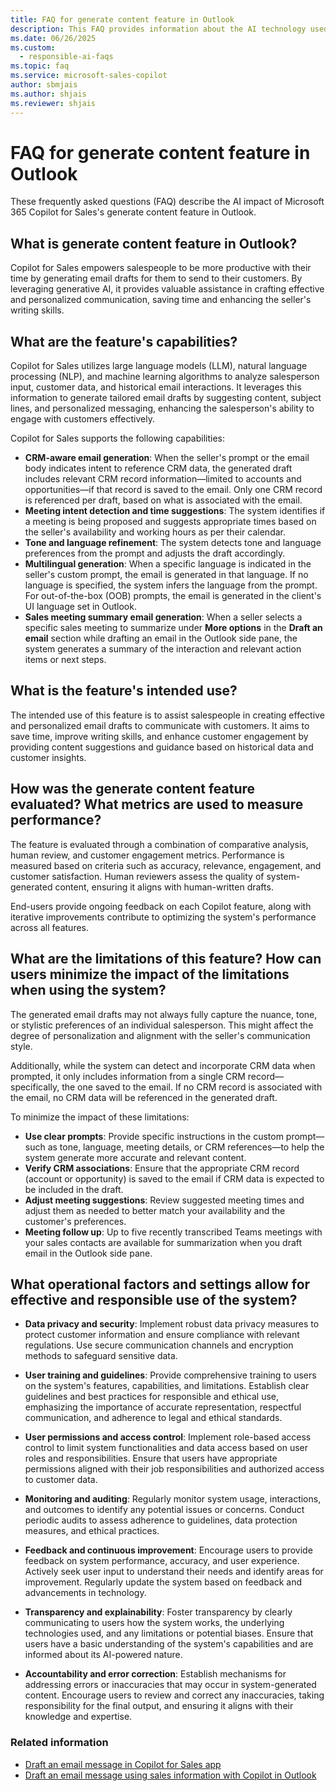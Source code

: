 ```yaml
---
title: FAQ for generate content feature in Outlook
description: This FAQ provides information about the AI technology used in the generate content feature in Microsoft 365 Copilot for Sales, along with key considerations and details about how AI is used, how it was tested and evaluated, and any specific limitations.
ms.date: 06/26/2025
ms.custom: 
  - responsible-ai-faqs
ms.topic: faq
ms.service: microsoft-sales-copilot
author: sbmjais
ms.author: shjais
ms.reviewer: shjais
---
```


# FAQ for generate content feature in Outlook

These frequently asked questions (FAQ) describe the AI impact of Microsoft 365 Copilot for Sales's generate content feature in Outlook.

## What is generate content feature in Outlook?

Copilot for Sales empowers salespeople to be more productive with their time by generating email drafts for them to send to their customers. By leveraging generative AI, it provides valuable assistance in crafting effective and personalized communication, saving time and enhancing the seller's writing skills.

## What are the feature's capabilities?

Copilot for Sales utilizes large language models (LLM), natural language processing (NLP), and machine learning algorithms to analyze salesperson input, customer data, and historical email interactions. It leverages this information to generate tailored email drafts by suggesting content, subject lines, and personalized messaging, enhancing the salesperson's ability to engage with customers effectively.

Copilot for Sales supports the following capabilities:

- **CRM-aware email generation**: When the seller's prompt or the email body indicates intent to reference CRM data, the generated draft includes relevant CRM record information—limited to accounts and opportunities—if that record is saved to the email. Only one CRM record is referenced per draft, based on what is associated with the email.
- **Meeting intent detection and time suggestions**: The system identifies if a meeting is being proposed and suggests appropriate times based on the seller's availability and working hours as per their calendar.
- **Tone and language refinement**: The system detects tone and language preferences from the prompt and adjusts the draft accordingly. 
- **Multilingual generation**: When a specific language is indicated in the seller's custom prompt, the email is generated in that language. If no language is specified, the system infers the language from the prompt. For out-of-the-box (OOB) prompts, the email is generated in the client's UI language set in Outlook.
- **Sales meeting summary email generation**: When a seller selects a specific sales meeting to summarize under **More options** in the **Draft an email** section while drafting an email in the Outlook side pane, the system generates a summary of the interaction and relevant action items or next steps. 

## What is the feature's intended use?

The intended use of this feature is to assist salespeople in creating effective and personalized email drafts to communicate with customers. It aims to save time, improve writing skills, and enhance customer engagement by providing content suggestions and guidance based on historical data and customer insights.

## How was the generate content feature evaluated? What metrics are used to measure performance?

The feature is evaluated through a combination of comparative analysis, human review, and customer engagement metrics. Performance is measured based on criteria such as accuracy, relevance, engagement, and customer satisfaction. Human reviewers assess the quality of system-generated content, ensuring it aligns with human-written drafts.

End-users provide ongoing feedback on each Copilot feature, along with iterative improvements contribute to optimizing the system's performance across all features.

## What are the limitations of this feature? How can users minimize the impact of the limitations when using the system?

The generated email drafts may not always fully capture the nuance, tone, or stylistic preferences of an individual salesperson. This might affect the degree of personalization and alignment with the seller's communication style.

Additionally, while the system can detect and incorporate CRM data when prompted, it only includes information from a single CRM record—specifically, the one saved to the email. If no CRM record is associated with the email, no CRM data will be referenced in the generated draft. 

To minimize the impact of these limitations:

- **Use clear prompts**: Provide specific instructions in the custom prompt—such as tone, language, meeting details, or CRM references—to help the system generate more accurate and relevant content.
- **Verify CRM associations**: Ensure that the appropriate CRM record (account or opportunity) is saved to the email if CRM data is expected to be included in the draft.
- **Adjust meeting suggestions**: Review suggested meeting times and adjust them as needed to better match your availability and the customer's preferences.
- **Meeting follow up**: Up to five recently transcribed Teams meetings with your sales contacts are available for summarization when you draft email in the Outlook side pane.

## What operational factors and settings allow for effective and responsible use of the system?

- **Data privacy and security**: Implement robust data privacy measures to protect customer information and ensure compliance with relevant regulations. Use secure communication channels and encryption methods to safeguard sensitive data.

- **User training and guidelines**: Provide comprehensive training to users on the system's features, capabilities, and limitations. Establish clear guidelines and best practices for responsible and ethical use, emphasizing the importance of accurate representation, respectful communication, and adherence to legal and ethical standards.

- **User permissions and access control**: Implement role-based access control to limit system functionalities and data access based on user roles and responsibilities. Ensure that users have appropriate permissions aligned with their job responsibilities and authorized access to customer data.

- **Monitoring and auditing**: Regularly monitor system usage, interactions, and outcomes to identify any potential issues or concerns. Conduct periodic audits to assess adherence to guidelines, data protection measures, and ethical practices.

- **Feedback and continuous improvement**: Encourage users to provide feedback on system performance, accuracy, and user experience. Actively seek user input to understand their needs and identify areas for improvement. Regularly update the system based on feedback and advancements in technology.

- **Transparency and explainability**: Foster transparency by clearly communicating to users how the system works, the underlying technologies used, and any limitations or potential biases. Ensure that users have a basic understanding of the system's capabilities and are informed about its AI-powered nature.

- **Accountability and error correction**: Establish mechanisms for addressing errors or inaccuracies that may occur in system-generated content. Encourage users to review and correct any inaccuracies, taking responsibility for the final output, and ensuring it aligns with their knowledge and expertise.


### Related information

- [Draft an email message in Copilot for Sales app](use-copilot-kickstart-email-messages.md)
- [Draft an email message using sales information with Copilot in Outlook](email-reply-premium.md)
